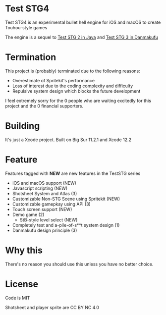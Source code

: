 #  Test STG4
Test STG4 is an experimental bullet hell engine for iOS and macOS to create Touhou-style games

The engine is a sequel to [Test STG 2 in Java](https://github.com/XiaoGeNintendo/-LibGdx-Test-STG2) and [Test STG 3 in Danmakufu](https://github.com/XiaoGeNintendo/xiaogenintendo/releases/tag/STG01A)

# Termination
This project is (probably) terminated due to the following reasons:
- Overestimate of Spritekit's performance
- Loss of interest due to the coding complexity and difficulty
- Repulsive system design which blocks the future development

I feel extremely sorry for the 0 people who are waiting excitedly for this project and the 0 financial supporters.

# Building
It's just a Xcode project. Built on Big Sur 11.2.1 and Xcode 12.2

# Feature
Features tagged with **NEW** are new features in the TestSTG series

- iOS and macOS support (NEW)
- Javascript scripting (NEW)
- Shotsheet System and Atlas (3)
- Customizable Non-STG Scene using Spritekit (NEW)
- Customizable gamepkay using API (3)
- Touch screen support (NEW)
- Demo game (2)
    - StB-style level select (NEW)
- Completely test and a-pile-of-s**t system design (1)
- Danmakufu design principle (3)

# Why this
There's no reason you should use this unless you have no better choice.

# License
Code is MIT

Shotsheet and player sprite are CC BY NC 4.0
